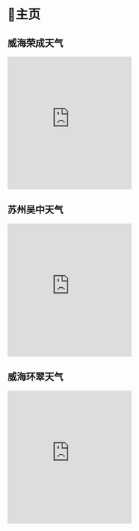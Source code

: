 # 🏡主页

## 威海荣成天气

<iframe width="280" scrolling="no" height="300" frameborder="0" allowtransparency="true" src="https://i.tianqi.com?c=code&id=55&icon=1&py=rongcheng2&site=12"></iframe>

## 苏州吴中天气

<iframe width="280" scrolling="no" height="300" frameborder="0" allowtransparency="true" src="https://i.tianqi.com?c=code&id=55&icon=1&py=wuzhong1&site=12"></iframe>

## 威海环翠天气

<iframe width="280" scrolling="no" height="300" frameborder="0" allowtransparency="true" src="https://i.tianqi.com?c=code&id=55&icon=1&py=huancuiqu&site=12"></iframe>


